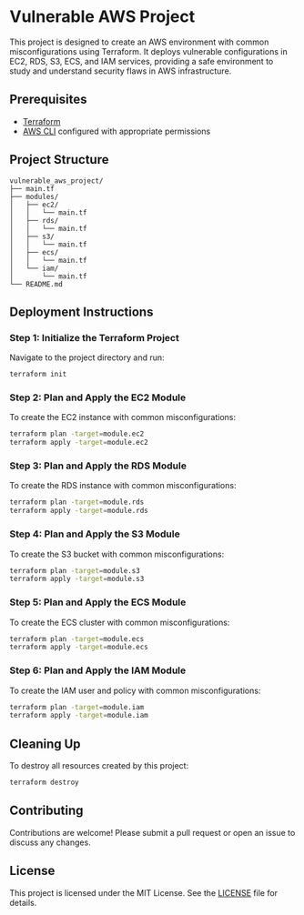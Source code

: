 # Vulnerable AWS Project

This project is designed to create an AWS environment with common misconfigurations using Terraform. It deploys vulnerable configurations in EC2, RDS, S3, ECS, and IAM services, providing a safe environment to study and understand security flaws in AWS infrastructure.

## Prerequisites

- [Terraform](https://www.terraform.io/downloads)
- [AWS CLI](https://aws.amazon.com/cli/) configured with appropriate permissions

## Project Structure

```
vulnerable_aws_project/
├── main.tf
├── modules/
│   ├── ec2/
│   │   └── main.tf
│   ├── rds/
│   │   └── main.tf
│   ├── s3/
│   │   └── main.tf
│   ├── ecs/
│   │   └── main.tf
│   └── iam/
│       └── main.tf
└── README.md
```

## Deployment Instructions

### Step 1: Initialize the Terraform Project

Navigate to the project directory and run:

```bash
terraform init
```

### Step 2: Plan and Apply the EC2 Module

To create the EC2 instance with common misconfigurations:

```bash
terraform plan -target=module.ec2
terraform apply -target=module.ec2
```

### Step 3: Plan and Apply the RDS Module

To create the RDS instance with common misconfigurations:

```bash
terraform plan -target=module.rds
terraform apply -target=module.rds
```

### Step 4: Plan and Apply the S3 Module

To create the S3 bucket with common misconfigurations:

```bash
terraform plan -target=module.s3
terraform apply -target=module.s3
```

### Step 5: Plan and Apply the ECS Module

To create the ECS cluster with common misconfigurations:

```bash
terraform plan -target=module.ecs
terraform apply -target=module.ecs
```

### Step 6: Plan and Apply the IAM Module

To create the IAM user and policy with common misconfigurations:

```bash
terraform plan -target=module.iam
terraform apply -target=module.iam
```

## Cleaning Up

To destroy all resources created by this project:

```bash
terraform destroy
```

## Contributing

Contributions are welcome! Please submit a pull request or open an issue to discuss any changes.

## License

This project is licensed under the MIT License. See the [LICENSE](LICENSE) file for details.
